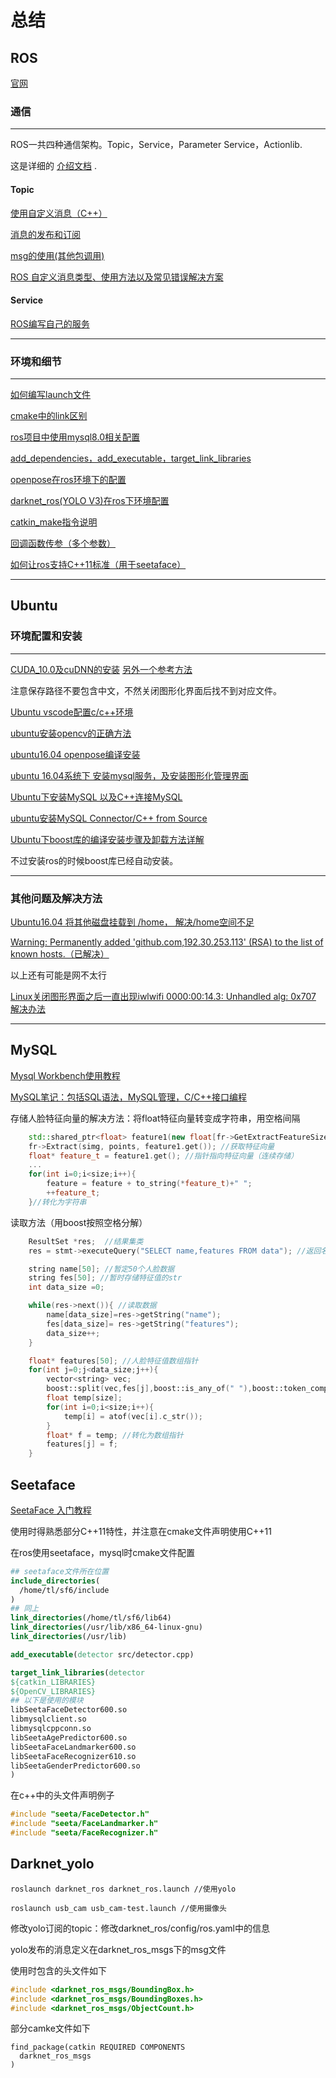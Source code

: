 # 总结

## ROS 

[官网](wiki.ros.org)

### 通信

***

ROS一共四种通信架构。Topic，Service，Parameter Service，Actionlib.

这是详细的 [介绍文档](https://blog.csdn.net/sru_alo/article/details/100100761) .

#### Topic

[使用自定义消息（C++）](https://blog.csdn.net/weixin_44741023/article/details/90340590)

[消息的发布和订阅](https://blog.csdn.net/u010510350/article/details/72455970)

[msg的使用(其他包调用)](https://blog.csdn.net/u013453604/article/details/72903398) 

[ ROS 自定义消息类型、使用方法以及常见错误解决方案](https://blog.csdn.net/qq_16775293/article/details/80449203)

#### Service

[ ROS编写自己的服务](https://blog.csdn.net/weixin_41869763/article/details/114361876)

***

### 环境和细节

***

[如何编写launch文件](https://blog.csdn.net/wawayu_0/article/details/79414688)

[cmake中的link区别](https://blog.csdn.net/woyebuzhidao888/article/details/44236999)

[ros项目中使用mysql8.0相关配置](https://blog.csdn.net/malingyu/article/details/89214420)

[add_dependencies，add_executable，target_link_libraries](https://blog.csdn.net/weixin_42099082/article/details/99935253)

[openpose在ros环境下的配置](https://blog.csdn.net/qq_23670601/article/details/104346782)

[darknet_ros(YOLO V3)在ros下环境配置](https://blog.csdn.net/qq_42145185/article/details/105730256)

[catkin_make指令说明](https://blog.csdn.net/console_log/article/details/79374052)

[回调函数传参（多个参数）](https://blog.csdn.net/weixin_44139428/article/details/102813167)

[如何让ros支持C++11标准（用于seetaface）](https://blog.csdn.net/qq_34213260/article/details/85019295)

***

## Ubuntu

### 环境配置和安装

***

[CUDA_10.0及cuDNN的安装](https://blog.csdn.net/lihe4151021/article/details/90237681)     [另外一个参考方法](https://blog.csdn.net/wanzhen4330/article/details/81699769)

注意保存路径不要包含中文，不然关闭图形化界面后找不到对应文件。

[Ubuntu vscode配置c/c++环境](https://blog.csdn.net/weixin_44974875/article/details/112521712)

[ubuntu安装opencv的正确方法](https://blog.csdn.net/public669/article/details/99044895)

[ubuntu16.04 openpose编译安装](https://blog.csdn.net/CYummy/article/details/88541396)

[ubuntu 16.04系统下 安装mysql服务，及安装图形化管理界面](https://blog.csdn.net/qq_37638061/article/details/80246799)

[Ubuntu下安装MySQL 以及C++连接MySQL](https://blog.csdn.net/sinat_32596537/article/details/87283931)

[ubuntu安装MySQL Connector/C++ from Source](https://blog.csdn.net/u010235142/article/details/52027256)

[Ubuntu下boost库的编译安装步骤及卸载方法详解](https://blog.csdn.net/yaoxiaokui/article/details/49183909)

不过安装ros的时候boost库已经自动安装。

***

### 其他问题及解决方法

[Ubuntu16.04 将其他磁盘挂载到 /home， 解决/home空间不足](https://blog.csdn.net/weixin_30539835/article/details/96662502)

[Warning: Permanently added 'github.com,192.30.253.113' (RSA) to the list of known hosts.（已解决）](https://blog.csdn.net/qq_41999617/article/details/83691324)

以上还有可能是网不太行

[Linux关闭图形界面之后一直出现iwlwifi 0000:00:14.3: Unhandled alg: 0x707 解决办法](https://blog.csdn.net/yanhanhui1/article/details/104101028)

***

## MySQL

[Mysql Workbench使用教程](https://blog.csdn.net/zs1342084776/article/details/88701261)

[MySQL笔记：包括SQL语法，MySQL管理，C/C++接口编程 ](https://github.com/guodongxiaren/MySQL-docs)

存储人脸特征向量的解决方法：将float特征向量转变成字符串，用空格间隔

```c++
    std::shared_ptr<float> feature1(new float[fr->GetExtractFeatureSize()]); //声明一个共享指针
    fr->Extract(simg, points, feature1.get()); //获取特征向量
    float* feature_t = feature1.get(); //指针指向特征向量（连续存储）
    ...
    for(int i=0;i<size;i++){
        feature = feature + to_string(*feature_t)+" ";
        ++feature_t;
    }//转化为字符串
```

读取方法（用boost按照空格分解）

```c++
    ResultSet *res;  //结果集类
    res = stmt->executeQuery("SELECT name,features FROM data"); //返回名字以及相应的特征集

    string name[50]; //暂定50个人脸数据
    string fes[50]; //暂时存储特征值的str
    int data_size =0;

    while(res->next()){ //读取数据
        name[data_size]=res->getString("name");
        fes[data_size]= res->getString("features");
        data_size++;
    }

    float* features[50]; //人脸特征值数组指针
    for(int j=0;j<data_size;j++){
        vector<string> vec;
        boost::split(vec,fes[j],boost::is_any_of(" "),boost::token_compress_on);//将str存入vector中
        float temp[size];
        for(int i=0;i<size;i++){
            temp[i] = atof(vec[i].c_str());
        }
        float* f = temp; //转化为数组指针
        features[j] = f;
    }

```

## Seetaface

[SeetaFace 入门教程](https://www.cnblogs.com/zhiji6/p/12605648.html)

使用时得熟悉部分C++11特性，并注意在cmake文件声明使用C++11

在ros使用seetaface，mysql时cmake文件配置

```cmake
## seetaface文件所在位置
include_directories(
  /home/tl/sf6/include
)
## 同上
link_directories(/home/tl/sf6/lib64)
link_directories(/usr/lib/x86_64-linux-gnu)
link_directories(/usr/lib)

add_executable(detector src/detector.cpp)

target_link_libraries(detector 
${catkin_LIBRARIES}
${OpenCV_LIBRARIES}
## 以下是使用的模块
libSeetaFaceDetector600.so 
libmysqlclient.so
libmysqlcppconn.so
libSeetaAgePredictor600.so
libSeetaFaceLandmarker600.so
libSeetaFaceRecognizer610.so
libSeetaGenderPredictor600.so
)
```

在c++中的头文件声明例子

```c++
#include "seeta/FaceDetector.h"
#include "seeta/FaceLandmarker.h"
#include "seeta/FaceRecognizer.h"
```

## Darknet_yolo

```ros
roslaunch darknet_ros darknet_ros.launch //使用yolo
```

```ros
roslaunch usb_cam usb_cam-test.launch //使用摄像头
```

修改yolo订阅的topic：修改darknet_ros/config/ros.yaml中的信息

yolo发布的消息定义在darknet_ros_msgs下的msg文件

使用时包含的头文件如下

```C++
#include <darknet_ros_msgs/BoundingBox.h>
#include <darknet_ros_msgs/BoundingBoxes.h>
#include <darknet_ros_msgs/ObjectCount.h>
```

部分camke文件如下

```ros
find_package(catkin REQUIRED COMPONENTS
  darknet_ros_msgs
)
```
